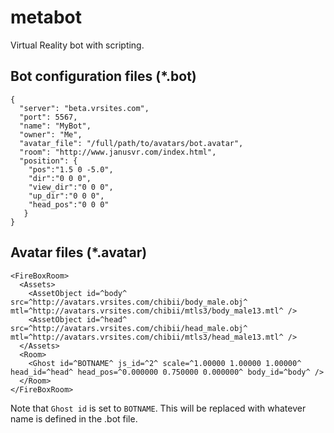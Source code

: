 # metabot
Virtual Reality bot with scripting.

## Bot configuration files (*.bot)

```
{
  "server": "beta.vrsites.com",
  "port": 5567,
  "name": "MyBot",
  "owner": "Me",
  "avatar_file": "/full/path/to/avatars/bot.avatar",
  "room": "http://www.janusvr.com/index.html",
  "position": {
    "pos":"1.5 0 -5.0",
    "dir":"0 0 0",
    "view_dir":"0 0 0",
    "up_dir":"0 0 0",
    "head_pos":"0 0 0"
   }
}
```

## Avatar files (*.avatar)

```
<FireBoxRoom>
  <Assets>
    <AssetObject id=^body^ src=^http://avatars.vrsites.com/chibii/body_male.obj^ mtl=^http://avatars.vrsites.com/chibii/mtls3/body_male13.mtl^ />
    <AssetObject id=^head^ src=^http://avatars.vrsites.com/chibii/head_male.obj^ mtl=^http://avatars.vrsites.com/chibii/mtls3/head_male13.mtl^ />
  </Assets>
  <Room>
    <Ghost id=^BOTNAME^ js_id=^2^ scale=^1.00000 1.00000 1.00000^ head_id=^head^ head_pos=^0.000000 0.750000 0.000000^ body_id=^body^ />
  </Room>
</FireBoxRoom>

```

Note that `Ghost id` is set to `BOTNAME`. This will be replaced with whatever name is defined in the .bot file.
